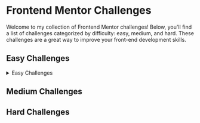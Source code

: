 # Frontend Mentor Challenges

Welcome to my collection of Frontend Mentor challenges! Below, you'll find a list of challenges categorized by difficulty: easy, medium, and hard. These challenges are a great way to improve your front-end development skills.

## Easy Challenges
<details>
<summary>Easy Challenges</summary>
  
  1. [3-column preview card component](https://github.com/PilarczykM/FM-3-column-preview-card-component) - [Demo](https://fm-3-column-preview-card-component-puce.vercel.app)
     - Description: The challenge is to build out this 3-column preview card component and get it looking as close to the design as possible.
     - Technologies used: HTML, CSS.
     - My Solution: [SOLUTION](https://github.com/PilarczykM/FM-3-column-preview-card-component).
  
  2. [Product preview card component](https://github.com/PilarczykM/FM-product-preview-card-component) - [Demo](https://fm-product-preview-card-component-weld.vercel.app/)
     - Description: The challenge is to build out this product preview card component and get it looking as close to the design as possible.
     - Technologies used: HTML, CSS.
     - My Solution: [SOLUTION](https://github.com/PilarczykM/FM-product-preview-card-component).
    
  3. [NFT preview card component](https://github.com/PilarczykM/FM-nft-preview-card-component) - [Demo](https://fm-nft-preview-card-component-two.vercel.app/)
     - Description: The challenge is to build out this preview card component and get it looking as close to the design as possible.
     - Technologies used: HTML, CSS.
     - My Solution: [SOLUTION](https://github.com/PilarczykM/FM-nft-preview-card-component).
    
  4. [Results summary component](https://github.com/PilarczykM/FM-results-summary-component) - [Demo](https://fm-results-summary-component-theta.vercel.app/)
     - Description: The challenge is to build out this results summary component and get it looking as close to the design as possible.
     - Technologies used: HTML, CSS.
     - My Solution: [SOLUTION](https://github.com/PilarczykM/FM-results-summary-component).
    
  5. [Four card feature section](https://github.com/PilarczykM/FM-four-card-feature-section) - [Demo](https://fm-four-card-feature-section-eosin.vercel.app/)
     - Description: The challenge is to build out this feature section and get it looking as close to the design as possible.
     - Technologies used: HTML, CSS.
     - My Solution: [SOLUTION](https://github.com/PilarczykM/FM-four-card-feature-section).
    
  6. [Apparel-coming-soon](https://github.com/PilarczykM/FM-base-apparel-coming-soon) - [Demo](https://fm-base-apparel-coming-soon.vercel.app/)
     - Description: The challenge is to build out this coming soon page and get it looking as close to the design as possible.
     - Technologies used: HTML, CSS.
     - My Solution: [SOLUTION](https://github.com/PilarczykM/FM-base-apparel-coming-soon).
    

<!-- Add more easy challenges as needed -->
</details>

## Medium Challenges

<!-- Add more medium challenges as needed -->

## Hard Challenges

<!-- Add more hard challenges as needed -->
